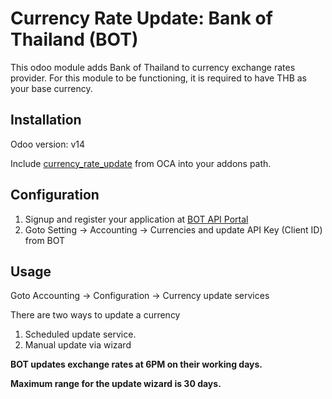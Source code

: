 # Currency Rate Update: Bank of Thailand (BOT)

This odoo module adds Bank of Thailand to currency exchange rates provider. For this module to be functioning, it is required to have THB as your base currency.

## Installation

Odoo version: v14

Include [currency_rate_update](https://github.com/OCA/currency/tree/14.0/currency_rate_update) from OCA into your addons path.

## Configuration

1. Signup and register your application at [BOT API Portal](https://apiportal.bot.or.th/bot/public/)
2. Goto Setting -> Accounting -> Currencies and update API Key (Client ID) from BOT

## Usage
Goto Accounting -> Configuration -> Currency update services 

There are two ways to update a currency
1. Scheduled update service.
2. Manual update via wizard


**BOT updates exchange rates at 6PM on their working days.**

**Maximum range for the update wizard is 30 days.**

